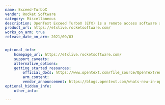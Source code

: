 ```yaml
---
name: Exceed-TurboX
vendor: Rocket Software
category: Miscellaneous
description: OpenText Exceed TurboX (ETX) is a remote access software solution designed to provide high-performance virtual desktop and application delivery, particularly suited for graphics-intensive applications used in engineering and design.
product_url: https://etxlive.rocketsoftware.com/
works_on_arm: true
release_date_on_arm: 2021/09/03


optional_info:
    homepage_url: https://etxlive.rocketsoftware.com/
    support_caveats:
    alternative_options:
    getting_started_resources:
        official_docs: https://www.opentext.com/file_source/OpenText/en_US/PDF/opentext-po-exceed-turbo-x-12-0-4-en.pdf
        arm_content:
        vendor_announcement: https://blogs.opentext.com/whats-new-in-opentext-exceed-turbox-12-0-4/#:~:text=available%20ETX%20servers.-,Other%20new%20features,-The%20ETX%20node
optional_hidden_info:
    other_info:

---
```


